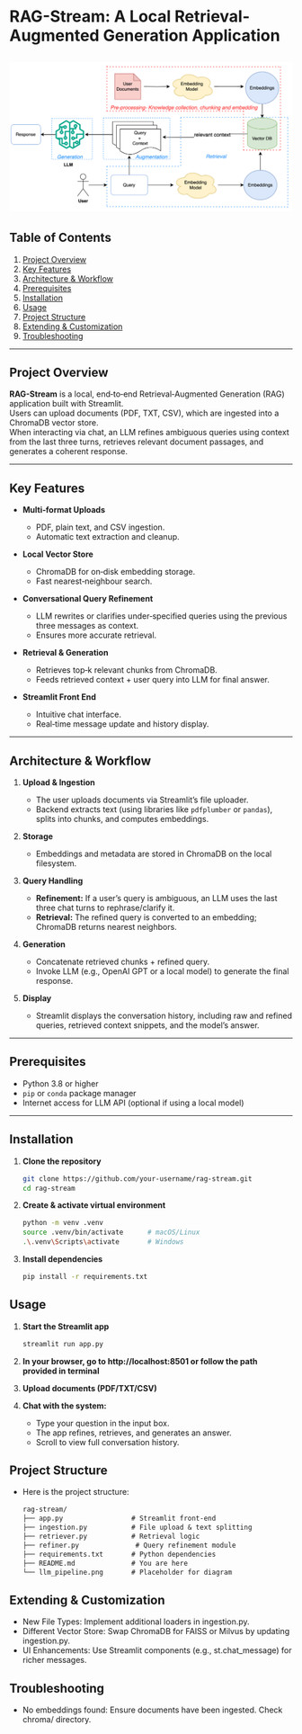 # RAG-Stream: A Local Retrieval-Augmented Generation Application

![RAG Pipeline Diagram](llm_pipeline.png)  
---

## Table of Contents

1. [Project Overview](#project-overview)  
2. [Key Features](#key-features)  
3. [Architecture & Workflow](#architecture--workflow)  
4. [Prerequisites](#prerequisites)  
5. [Installation](#installation)  
6. [Usage](#usage)  
7. [Project Structure](#project-structure)  
8. [Extending & Customization](#extending--customization)  
9. [Troubleshooting](#troubleshooting)  

---

## Project Overview

**RAG-Stream** is a local, end‑to‑end Retrieval‑Augmented Generation (RAG) application built with Streamlit.  
Users can upload documents (PDF, TXT, CSV), which are ingested into a ChromaDB vector store.  
When interacting via chat, an LLM refines ambiguous queries using context from the last three turns, retrieves relevant document passages, and generates a coherent response.

---

## Key Features

- **Multi‑format Uploads**  
  - PDF, plain text, and CSV ingestion.  
  - Automatic text extraction and cleanup.

- **Local Vector Store**  
  - ChromaDB for on‑disk embedding storage.  
  - Fast nearest‑neighbour search.

- **Conversational Query Refinement**  
  - LLM rewrites or clarifies under‑specified queries using the previous three messages as context.  
  - Ensures more accurate retrieval.

- **Retrieval & Generation**  
  - Retrieves top‑k relevant chunks from ChromaDB.  
  - Feeds retrieved context + user query into LLM for final answer.

- **Streamlit Front End**  
  - Intuitive chat interface.  
  - Real‑time message update and history display.

---

## Architecture & Workflow

1. **Upload & Ingestion**  
   - The user uploads documents via Streamlit’s file uploader.  
   - Backend extracts text (using libraries like `pdfplumber` or `pandas`), splits into chunks, and computes embeddings.

2. **Storage**  
   - Embeddings and metadata are stored in ChromaDB on the local filesystem.

3. **Query Handling**  
   - **Refinement:** If a user’s query is ambiguous, an LLM uses the last three chat turns to rephrase/clarify it.  
   - **Retrieval:** The refined query is converted to an embedding; ChromaDB returns nearest neighbors.  

4. **Generation**  
   - Concatenate retrieved chunks + refined query.  
   - Invoke LLM (e.g., OpenAI GPT or a local model) to generate the final response.

5. **Display**  
   - Streamlit displays the conversation history, including raw and refined queries, retrieved context snippets, and the model’s answer.

---

## Prerequisites

- Python 3.8 or higher  
- `pip` or `conda` package manager  
- Internet access for LLM API (optional if using a local model)

---

## Installation

1. **Clone the repository**  
   ```bash
   git clone https://github.com/your-username/rag-stream.git
   cd rag-stream

2. **Create & activate virtual environment**
    ```bash
    python -m venv .venv
    source .venv/bin/activate      # macOS/Linux
    .\.venv\Scripts\activate       # Windows

3. **Install dependencies**
    ```bash
    pip install -r requirements.txt

## Usage

1. **Start the Streamlit app**
    ```bash
    streamlit run app.py

2. **In your browser, go to http://localhost:8501 or follow the path provided in terminal**

3. **Upload documents (PDF/TXT/CSV)**

4. **Chat with the system:**

    - Type your question in the input box.
    - The app refines, retrieves, and generates an answer.
    - Scroll to view full conversation history.

## Project Structure
- Here is the project structure:
    ```pgsql
    rag-stream/
    ├── app.py                 # Streamlit front-end
    ├── ingestion.py           # File upload & text splitting
    ├── retriever.py           # Retrieval logic
    ├── refiner.py              # Query refinement module
    ├── requirements.txt       # Python dependencies
    ├── README.md              # You are here
    └── llm_pipeline.png       # Placeholder for diagram

## Extending & Customization

- New File Types: Implement additional loaders in ingestion.py.
- Different Vector Store: Swap ChromaDB for FAISS or Milvus by updating ingestion.py.
- UI Enhancements: Use Streamlit components (e.g., st.chat_message) for richer messages.

## Troubleshooting

- No embeddings found: Ensure documents have been ingested. Check chroma/ directory.